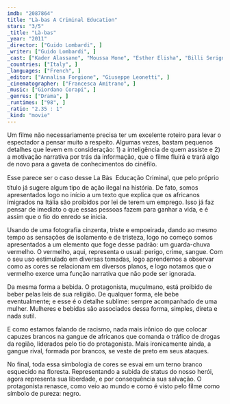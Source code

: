 ```yaml
---
imdb: "2087864"
title: "Là-bas A Criminal Education"
stars: "3/5"
_title: "Là-bas"
_year: "2011"
_director: ["Guido Lombardi", ]
_writer: ["Guido Lombardi", ]
_cast: ["Kader Alassane", "Moussa Mone", "Esther Elisha", "Billi Serigne Faye", "Alassane Doulougou", "Fatima Traore", "Salvatore Ruocco", "Marco De Notaris", ]
_countries: ["Italy", ]
_languages: ["French", ]
_editor: ["Annalisa Forgione", "Giuseppe Leonetti", ]
_cinematographer: ["Francesca Amitrano", ]
_music: ["Giordano Corapi", ]
_genres: ["Drama", ]
_runtimes: ["98", ]
_ratio: "2.35 : 1"
_kind: "movie"
---
```



Um filme não necessariamente precisa ter um excelente roteiro para levar o espectador a pensar muito a respeito. Algumas vezes, bastam pequenos detalhes que levem em consideração: 1) a inteligência de quem assiste e 2) a motivação narrativa por trás da informação, que o filme fluirá e trará algo de novo para a gaveta de conhecimentos do cinéfilo.

Esse parece ser o caso desse La Bàs  Educação Criminal, que pelo próprio título já sugere algum tipo de ação ilegal na história. De fato, somos apresentados logo no início a um texto que explica que os africanos imigrados na Itália são proibidos por lei de terem um emprego. Isso já faz pensar de imediato o que essas pessoas fazem para ganhar a vida, e é assim que o fio do enredo se inicia.

Usando de uma fotografia cinzenta, triste e empoeirada, dando ao mesmo tempo as sensações de isolamento e de tristeza, logo no começo somos apresentados a um elemento que foge desse padrão: um guarda-chuva vermelho. O vermelho, aqui, representa o usual: perigo, crime, sangue. Com o seu uso estimulado em diversas tomadas, logo aprendemos a observar como as cores se relacionam em diversos planos, e logo notamos que o vermelho exerce uma função narrativa que não pode ser ignorada.

Da mesma forma a bebida. O protagonista, muçulmano, está proibido de beber pelas leis de sua religião. De qualquer forma, ele bebe eventualmente; e esse é o detalhe sublime: sempre acompanhado de uma mulher. Mulheres e bebidas são associados dessa forma, simples, direta e nada sutil.

E como estamos falando de racismo, nada mais irônico do que colocar capuzes brancos na gangue de africanos que comanda o tráfico de drogas da região, liderados pelo tio do protagonista. Mais ironicamente ainda, a gangue rival, formada por brancos, se veste de preto em seus ataques.

No final, toda essa simbologia de cores se esvai em um terno branco esquecido na floresta. Representando a subida de status do nosso herói, agora representa sua liberdade, e por consequência sua salvação. O protagonista renasce, como veio ao mundo e como é visto pelo filme como símbolo de pureza: negro.

